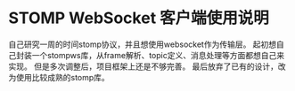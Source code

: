 # STOMP WebSocket 客户端使用说明

自己研究一周的时间stomp协议，并且想使用websocket作为传输层。
起初想自己封装一个stompws库，从frame解析、topic定义、消息处理等方面都想自己来实现。
但是多次调整后，项目框架上还是不够完善。
最后放弃了已有的设计，改为使用比较成熟的stomp库。
